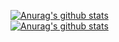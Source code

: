 [![Anurag's github stats](https://github-readme-stats.vercel.app/api?username=hexedhero&count_private=true&show_icons=true&theme=radical)](https://github.com/anuraghazra/github-readme-stats)</br>
[![Anurag's github stats](https://github-readme-stats.vercel.app/api/top-langs/?username=HexedHero&theme=radical)](https://github.com/anuraghazra/github-readme-stats)
